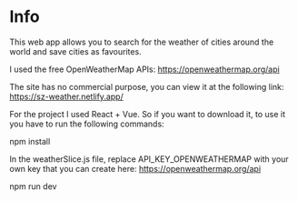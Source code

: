 # Info

This web app allows you to search for the weather of cities around the world and save cities as favourites.

I used the free OpenWeatherMap APIs: https://openweathermap.org/api

The site has no commercial purpose, you can view it at the following link:
https://sz-weather.netlify.app/

For the project I used React + Vue. So if you want to download it, to use it you have to run the following commands:

npm install

In the weatherSlice.js file, replace API_KEY_OPENWEATHERMAP with your own key that you can create here: https://openweathermap.org/api

npm run dev
